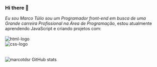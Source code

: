 ### Hi there 👋


*Eu sou Marco Túlio sou um Programador front-end em busca de uma Grande carreira Profissional na Área de Programação*, estou atualmente aprendendo JavaScript e criando projetos com:
<br>
<br>
 <img src="https://img.shields.io/badge/HTML5-E34F26?style=for-the-badge&logo=html5&logoColor=white" alt="html-logo" />
<br>
<img src="https://img.shields.io/badge/CSS3-1572B6?style=for-the-badge&logo=css3&logoColor=white" alt="css-logo" />
<br>
<br>
<br>
![marcotdsr GitHub stats](https://github-readme-stats.vercel.app/api?username=marcotulio&show_icons=true&theme=transparent)
